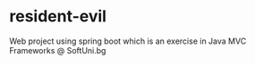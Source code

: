 # resident-evil
Web project using spring boot which is an exercise in Java MVC Frameworks @ SoftUni.bg

